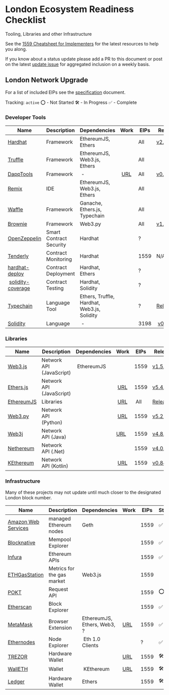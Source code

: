 # London Ecosystem Readiness Checklist
Tooling, Libraries and other Infrastructure

See the [1559 Cheatsheet for Implementers](https://hackmd.io/4YVYKxxvRZGDto7aq7rVkg?view) for the latest resources to help you along.

If you know about a status update please add a PR to this document or post on the latest [update issue](https://github.com/ethereum/eth1.0-specs/issues/198) for aggregated inclusion on a weekly basis.

## London Network Upgrade

For a list of included EIPs see the [specification](./mainnet-upgrades/london.md) document.

Tracking: `active`
⭕ - Not Started
🛠️ - In Progress
✅ - Complete

### Developer Tools

| Name | Description | Dependencies | Work | EIPs | Release | Status
|---|---|---|---|---|---|---|
| [Hardhat][hardhat-link] |Framework |EthereumJS, Ethers |  | All |[v2.5.0][hardhat-release] | ✅
| [Truffle][truffle-link] |Framework |EthereumJS, Web3.js, Ethers |  | All | | 🛠️
| [DappTools][dapptools-link] |Framework | - | [URL][dapptools-work] | All | [v0.48.0][dapptools-release] | ✅ 
| [Remix][remix-link] | IDE |EthereumJS, Web3.js, Ethers |  | All |  | 🛠️
| [Waffle][waffle-link] |Framework |Ganache, Ethers.js, Typechain |  | All | | 🛠️
| [Brownie][brownie-link] |Framework |Web3.py |  | All | [v1.16.0][brownie-release] | ✅
| [OpenZeppelin][oz-link] |Smart Contract Security |Hardhat |  | ? | | 🛠️
| [Tenderly][tenderly-link] |Contract Monitoring |Hardhat |  | 1559 |N/A | ✅
| [hardhat-deploy][hardhat-deploy-link] |Contract Deployment |Hardhat, Ethers |  | ? | | ⭕
| [solidity-coverage][solidity-coverage-link] |Contract Testing |Hardhat, Solidity |  | ? | | ⭕
| [Typechain][typechain-link] |Language Tool |Ethers, Truffle, Hardhat, Web3.js, Solidity |  | ? | [Releases][typechain-release] | ✅
| [Solidity][solidity-link] |Language | - | | 3198 | [v0.8.7][solidity-release] | ✅

[hardhat-link]: https://github.com/nomiclabs/hardhat
[hardhat-release]: https://github.com/nomiclabs/hardhat/releases/tag/hardhat-core-v2.5.0
[truffle-link]: https://github.com/trufflesuite/truffle
[dapptools-link]: https://github.com/dapphub/dapptools
[remix-link]: https://github.com/ethereum/remix-project
[waffle-link]: https://github.com/EthWorks/Waffle
[brownie-link]: https://github.com/eth-brownie/brownie
[brownie-release]: https://github.com/eth-brownie/brownie/releases/tag/v1.16.0
[oz-link]: https://github.com/OpenZeppelin
[tenderly-link]: https://github.com/Tenderly
[hardhat-deploy-link]: https://github.com/wighawag/hardhat-deploy
[solidity-coverage-link]: https://github.com/sc-forks/solidity-coverage
[typechain-link]: https://github.com/ethereum-ts/TypeChain
[typechain-release]: https://github.com/ethereum-ts/TypeChain/releases
[solidity-link]: http://soliditylang.org
[solidity-release]: https://github.com/ethereum/solidity/releases/tag/v0.8.7
[dapptools-work]:https://github.com/dapphub/dapptools/pull/688
[dapptools-release]: https://github.com/dapphub/dapptools/releases/tag/hevm%2F0.48.0


### Libraries

| Name | Description | Dependencies | Work | EIPs | Release | Status
|---|---|---|---|---|---|---|
| [Web3.js][web3js-link] |Network API (JavaScript) | EthereumJS |  |1559 |[v1.5.0][web3js-release]   |✅ 
| [Ethers.js][ethers-link] |Network API (JavaScript) |  | [URL][ethers-work] |1559 |[v5.4.1][ethers-release]  |✅ 
| [EthereumJS][ethereumjs-link] |Libraries |  | [URL][ethereumjs-work] | All |[Releases][ethereumjs-release] |✅
| [Web3.py][web3py-link] |Network API (Python) |  | [URL][web3py-work] |1559 |[v5.21.0][web3py-release] |✅
| [Web3j][web3j-link] |Network API (Java) |  | [URL][web3j-work] |1559 |[v4.8.6][web3j-release]  |✅ 
| [Nethereum][nethereum-link] |Network API (.Net) |  |  |1559 |[v4.0.0][nethereum-release]  |✅
| [KEthereum][kethereum-link] |Network API (Kotlin) | | [URL][kethereum-work] |1559 |[v0.84.9][kethereum-release]  |✅

[web3js-link]: https://github.com/ChainSafe/web3.js
[web3js-release]: https://github.com/ChainSafe/web3.js/releases/tag/v1.5.0
[ethers-link]: https://github.com/ethers-io/ethers.js
[ethers-work]: https://github.com/ethers-io/ethers.js/issues/1610
[ethers-release]: https://github.com/ethers-io/ethers.js/releases/tag/v5.4.1
[ethereumjs-link]: https://github.com/ethereumjs/ethereumjs-monorepo
[ethereumjs-work]: https://github.com/ethereumjs/ethereumjs-monorepo/issues/1211
[ethereumjs-release]: https://github.com/ethereumjs/ethereumjs-monorepo/pull/1263#issuecomment-849429331
[web3py-link]: https://github.com/ethereum/web3.py
[web3py-work]: https://github.com/ethereum/web3.py/issues/1835
[web3py-release]: https://web3py.readthedocs.io/en/latest/releases.html#v5-21-0-2021-07-12
[web3j-link]: https://github.com/web3j/web3j
[web3j-work]: https://github.com/web3j/web3j/pull/1417
[web3j-release]: https://github.com/web3j/web3j/releases/tag/v4.8.6
[nethereum-link]: https://github.com/Nethereum/Nethereum
[nethereum-release]: https://github.com/Nethereum/Nethereum/releases/tag/4.0.0
[kethereum-link]: https://github.com/komputing/KEthereum
[kethereum-work]: https://github.com/komputing/KEthereum/issues/101
[kethereum-release]: https://github.com/komputing/KEthereum/commit/8c1386853301e792f798d148677812c04ff0e434

### Infrastructure

Many of these projects may not update until much closer to the designated London block number.

| Name | Description | Dependencies | Work | EIPs | Status
|---|---|---|---|---|---|
| [Amazon Web Services][AWS-link] |managed Ethereum nodes | Geth |  | 1559 | ✅
| [Blocknative][blocknative-link] |Mempool Explorer |  |  | 1559  |✅
| [Infura][infura-link] |Ethereum APIs |  |  | 1559  |✅
| [ETHGasStation][ethgasstation-link] | Metrics for the gas market | Web3.js | | 1559 |  |🛠️  
| [POKT][pocket-link] |Request API |  |  | 1559 |⭕ 
| [Etherscan][etherscan-link] |Block Explorer |  |  | 1559 |✅
| [MetaMask][metamask-link] |Browser Extension | EthereumJS, Ethers, Web3, ? | [URL][metamask-work] | 1559 |✅
| [Ethernodes][ethernodes-link] |Node Explorer | Eth 1.0 Clients |  | ? |✅ 
| [TREZOR][trezor-link] |Hardware Wallet |  | [URL][trezor-work] | 1559 |🛠️ 
| [WallETH][walleth-link] |Wallet | KEthereum | [URL][walleth-work] | 1559 |🛠️  
| [Ledger][ledger-link] |Hardware Wallet | Ethers | | 1559 |🛠️  


[AWS-link]: https://aws.amazon.com/managed-blockchain/
[blocknative-link]: https://github.com/blocknative
[infura-link]: https://github.com/INFURA
[pocket-link]: https://pokt.network/
[etherscan-link]: https://github.com/etherscan
[metamask-link]: https://github.com/MetaMask
[metamask-work]: https://github.com/MetaMask/metamask-mobile/issues/2571
[ethernodes-link]: https://www.ethernodes.org/
[trezor-link]: https://trezor.io
[trezor-work]: https://github.com/trezor/connect/pull/874
[walleth-link]: https://walleth.org
[walleth-work]: https://github.com/walleth/walleth/issues/523
[ledger-link]: https://ledger.com
[ethgasstation-link]: https://ethgasstation.info
